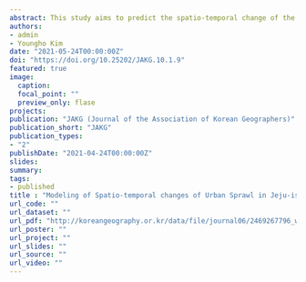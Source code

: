 ```yaml
---
abstract: This study aims to predict the spatio-temporal change of the urban sprawl in Jeju isalnd. This study consists of three stages. First, we construct 2009 and 2019 social-environment data for 2009 and 2019, which are the basis for the sprawl prediction. Second, the Neighborhood test model (ARD) is used to select a suitable Neighborhood. Using the selected Neighborhood and 2009 predictor variables, we predict 2019 and 2029 landcover map. Third, after measuring and classifying the sprawl between 2009 to 2019 and 2019 to 2029, the spatiotemporal changes are analyzed. The result show that, Leapfrog and Edge-expansion appeared noticeably due to large-scale development between 2009 and 2019, and in contrast to this, there are more Infilling in 2029. This study is meaningful in that it can be used as a new basic data for preventing ineffective development and efficient management of the land by predicting spatio-temporal changes of urban sprawl and analyze by type using the Cellular Automata (CA) based SIMLANDER model for the first time in Korea.
authors:
- admin
- Youngho Kim
date: "2021-05-24T00:00:00Z"
doi: "https://doi.org/10.25202/JAKG.10.1.9"
featured: true
image:
  caption: 
  focal_point: ""
  preview_only: flase
projects:
publication: "JAKG (Journal of the Association of Korean Geographers)"
publication_short: "JAKG"
publication_types: 
- "2"
publishDate: "2021-04-24T00:00:00Z"
slides: 
summary: 
tags:
- published
title : "Modeling of Spatio-temporal changes of Urban Sprawl in Jeju-island: Using CA (Cellular Automata) and ARD (Automatic Rule Detection)"
url_code: ""
url_dataset: ""
url_pdf: "http://koreangeography.or.kr/data/file/journal06/2469267796_wc6BtJRy_942749c8e98bb9df0ca0faad88a6c831856cd0b1.pdf"
url_poster: ""
url_project: ""
url_slides: ""
url_source: ""
url_video: ""
---
```

